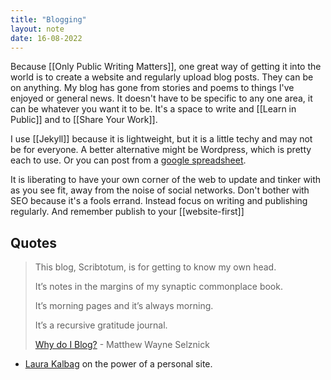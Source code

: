 ```yaml
---
title: "Blogging"
layout: note
date: 16-08-2022
---
```


Because [[Only Public Writing Matters]], one great way of getting it into the world is to create a website and regularly upload blog posts. They can be on anything. My blog has gone from stories and poems to things I've enjoyed or general news. It doesn't have to be specific to any one area, it can be whatever you want it to be. It's a space to write and [[Learn in Public]] and to [[Share Your  Work]].

I use [[Jekyll]] because it is lightweight, but it is a little techy and may not be for everyone. A better alternative might be Wordpress, which is pretty each to use. Or you can post from a <a href="https://sheet-posting.glitch.me/" >google spreadsheet</a>.

It is liberating to have your own corner of the web to update and tinker with as you see fit, away from the noise of social networks. Don't bother with SEO because it's a fools errand. Instead focus on writing and publishing regularly. And remember publish to your [[website-first]]

## Quotes

> This blog, Scribtotum, is for getting to know my own head.
>
> It’s notes in the margins of my synaptic commonplace book.
>
> It’s morning pages and it’s always morning.
>
> It’s a recursive gratitude journal.
> 
> <a href="https://www.mattselznick.com/why-you-should-blog"> Why do I Blog?</a> - Matthew Wayne Selznick
>
-   <a href="https://24ways.org/2019/its-time-to-get-personal/" >Laura Kalbag</a> on the power of a personal site.
